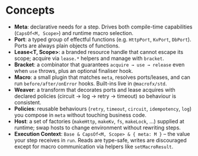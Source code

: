 # Concepts

- **Meta**: declarative needs for a step. Drives both compile-time capabilities
  (`CapsOf<M, Scope>`) and runtime macro selection.
- **Port**: a typed group of effectful functions (e.g. `HttpPort`, `KvPort`,
  `DbPort`). Ports are always plain objects of functions.
- **Lease<T, Scope>**: a branded resource handle that cannot escape its scope;
  acquire via `lease.*` helpers and manage with `bracket`.
- **Bracket**: a combinator that guarantees `acquire → use → release` even when
  `use` throws, plus an optional finaliser hook.
- **Macro**: a small plugin that matches `meta`, resolves ports/leases, and can
  run `before/after/onError` hooks. Built-ins live in `@macrofx/std`.
- **Weaver**: a transform that decorates ports and lease acquires with declared
  policies (circuit → log → retry → timeout) so behaviour is consistent.
- **Policies**: reusable behaviours (`retry`, `timeout`, `circuit`,
  `idempotency`, `log`) you compose in `meta` without touching business code.
- **Host**: a set of factories (`makeHttp`, `makeKv`, `fs`, `makeLock`, …)
  supplied at runtime; swap hosts to change environment without rewriting steps.
- **Execution Context**: `Base & CapsOf<M, Scope> & { meta: M }` – the value
  your step receives in `run`. Reads are type-safe, writes are discouraged
  except for macro communication via helpers like `setMacroResult`.
